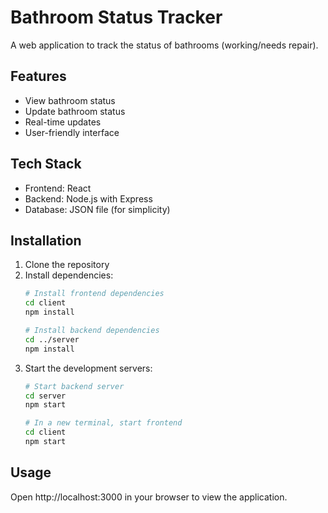 # Bathroom Status Tracker

A web application to track the status of bathrooms (working/needs repair).

## Features
- View bathroom status
- Update bathroom status
- Real-time updates
- User-friendly interface

## Tech Stack
- Frontend: React
- Backend: Node.js with Express
- Database: JSON file (for simplicity)

## Installation
1. Clone the repository
2. Install dependencies:
   ```bash
   # Install frontend dependencies
   cd client
   npm install

   # Install backend dependencies
   cd ../server
   npm install
   ```
3. Start the development servers:
   ```bash
   # Start backend server
   cd server
   npm start

   # In a new terminal, start frontend
   cd client
   npm start
   ```

## Usage
Open http://localhost:3000 in your browser to view the application.